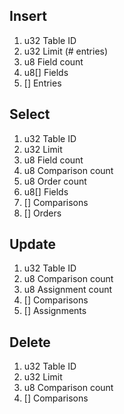 Insert
------
1. u32  Table ID
2. u32  Limit (# entries)
3. u8   Field count
4. u8[] Fields
5. []   Entries

Select
------
1. u32  Table ID
2. u32  Limit
3. u8   Field count
4. u8   Comparison count
5. u8   Order count
6. u8[] Fields
7. []   Comparisons
8. []   Orders

Update
------
1. u32 Table ID
2. u8  Comparison count
3. u8  Assignment count
4. []  Comparisons
5. []  Assignments

Delete
------
1. u32 Table ID
2. u32 Limit
3. u8  Comparison count
4. []  Comparisons
